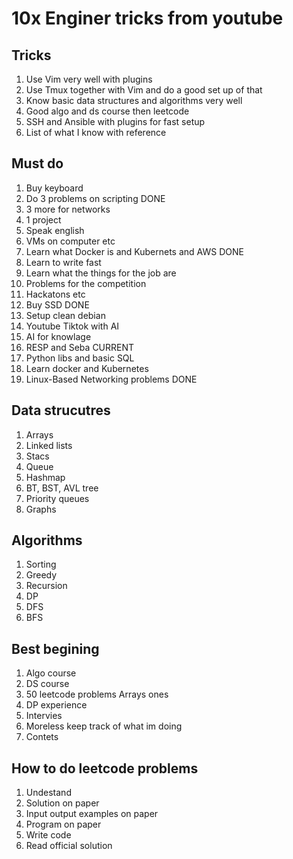 # 10x Enginer tricks from youtube

## Tricks
1. Use Vim very well with plugins
2. Use Tmux together with Vim and do a good set up of that
3. Know basic data structures and algorithms very well
4. Good algo and ds course then leetcode
5. SSH and Ansible with plugins for fast setup
6. List of what I know with reference

## Must do
1. Buy keyboard
2. Do 3 problems on scripting			DONE
3. 3 more for networks
4. 1 project
5. Speak english
6. VMs on computer etc
7. Learn what Docker is and Kubernets and AWS 	DONE
8. Learn to write fast
9. Learn what the things for the job are
10. Problems for the competition
11. Hackatons etc
12. Buy SSD					DONE
13. Setup clean debian
14. Youtube Tiktok with AI
15. AI for knowlage
16. RESP and Seba				CURRENT
17. Python libs and basic SQL
18. Learn docker and Kubernetes
19. Linux-Based Networking problems		DONE

## Data strucutres
1. Arrays
2. Linked lists
3. Stacs
4. Queue
5. Hashmap
6. BT, BST, AVL tree
7. Priority queues
8. Graphs


## Algorithms
1. Sorting
2. Greedy
3. Recursion
4. DP
5. DFS
6. BFS

## Best begining
1. Algo course
2. DS course
3. 50 leetcode problems Arrays ones
4. DP experience 
5. Intervies
6. Moreless keep track of what im doing
7. Contets

## How to do leetcode problems
1. Undestand 
2. Solution on paper
3. Input output examples on paper
4. Program on paper
5. Write code
6. Read official solution
